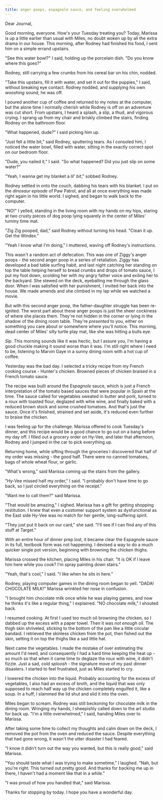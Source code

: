```yaml
---
title: anger poops, espagnole sauce, and feeling overwhelmed
---
```


Dear Journal,

Good morning, everyone.  How's your Tuesday treating you?  Today,
Marissa is up a little earlier than usual with Miles, no doubt woken
up by all the extra drama in our house.  This morning, after Rodney
had finished his food, I sent him on a simple errand upstairs.

"See this water bowl?" I said, holding up the porcelain dish.  "Do you
know where this goes?"

Rodney, still carrying a few crumbs from his cereal bar on his chin,
nodded.

"Take this upstairs, fill it with water, and set it out for the
puppies," I said, without breaking eye contact.  Rodney nodded, and
supplying his own _wooshing_ sound, he was off.

I poured another cup of coffee and returned to my notes at the
computer, but the alone time I normally cherish while Rodney is off on
an adventure was cut short.  From upstairs, I heard a splash, a slip,
a thud, and vigorous crying.  I sprang up from my chair and briskly
climbed the stairs, finding Rodney on the bathroom floor.

"What happened, dude?" I said picking him up.

"Just fell a little bit," said Rodney, sputtering tears.  As I
consoled him, I noticed the water bowl, filled with water, sitting in
the exactly correct spot on our bedroom floor.

"Dude, you nailed it," I said.  "So what happened?  Did you just slip
on some water?"

"Yeah, I wanna get my blanket a _lil' bit_," sobbed Rodney.

Rodney settled in onto the couch, dabbing his tears with his blanket.
I put on the _dinosaur episode_ of Paw Patrol, and all at once
everything was made right again in his little world.  I sighed, and
began to walk back to the computer.

"NO!" I yelled, standing in the living room with my hands on my hips,
staring at two crusty pieces of dog poop lying squarely in the center
of Miles' tummy time mat.

"Zig Zig pooped, dad," said Rodney without turning his head.  "Clean
it up.  Get the Windex."

"Yeah I know what I'm doing," I muttered, waving off Rodney's
instructions.

This wasn't a random act of defecation.  This was one of Ziggy's anger
poops - the second anger poop in a series of retaliation.  Ziggy has
developed a bad table surfing habit, and last night catching her
standing on top the table helping herself to bread crumbs and drops of
tomato sauce, I put my foot down, scolding her with my angry father
voice and exiling her to the backyard.  She stewed on the deck,
eyeballing me through the glass door.  When I was satisfied with her
punishment, I invited her back into the house.  We made amends and she
climbed in my lap while we watched a movie.

But with this second anger poop, the father-daughter struggle has been
re-ignited.  The worst part about these anger poops is just the sheer
cockiness of where she places them.  They're not hidden in the corner
or lying in the shadow of the dining room table.  They're _presented_
to you, either on something you care about or somewhere where you'll
notice.  This morning, dead center of Miles' silly turtle play mat,
like she was hitting a bulls eye.

_Sip_.  This morning sounds like it was hectic, but I assure you, I'm
having a good chuckle making it sound worse than it was.  I'm still
right where I need to be, listening to Marvin Gaye in a sunny dining
room with a hot cup of coffee.

Yesterday was the bad day.  I selected a tricky recipe from my French
cooking course - Hunter's chicken.  Browned pieces of chicken braised
in a French tomato sauce.

The recipe was built around the _Espagnole_ sauce, which is just a
French interpretation of the tomato based sauces that were popular in
Spain at the time.  The sauce called for vegetables sweated in butter
and pork, turned to a roux with toasted flour, deglazed with whie
wine, and finally baked with a reduced brown stock and some crushed
tomatoes.  And that's just the sauce.  Once it's finished, strained
and set aside, it's reduced even further to braise the chicken.

I was feeling up for the challenge.  Marissa offered to cook Tuesday's
dinner, and this recipe would be a good chance to go out on a bang
before my day off.  I filled out a grocery order on Hy-Vee, and later
that afternoon, Rodney and I jumped in the car to pick everything up.

Returning home, while sifting through the groceries I discovered that
half of my order was missing - the good half.  There were no canned
tomatoes, bags of whole wheat flour, or garlic.

"What's wrong," said Marissa coming up the stairs from the gallery.

"Hy-Vee missed half my order," I said.  "I probably don't have time to
go back, so I just circled everything on the receipt."

"Want me to call them?" said Marissa.

"That would be amazing," I sighed.  Marissa has a gift for getting
shopping restitution.  I knew that even a customer support system as
dysfunctional as the East side Hy-Vee was no match for her gentle,
long-suffering spirit.

"They just put it back on our card," she said.  "I'll see if I can
find any of this stuff at Target."

With an entire hour of dinner prep lost, it became clear the Espagnole
sauce in its full, textbook form was not happening.  I devised a way
to do a much quicker single pot version, beginning with browning the
chicken thighs.

Marissa crossed the kitchen, placing Miles in his chair.  "It is OK if
I leave him here while you cook?  I'm spray painting down stairs."

"Yeah, that's cool," I said.  "I like when he sits in here."

Rodney, playing computer games in the dining room began to yell.
"DADA!  CHOCOLATE MILK!"  Marissa wrinkled her nose in confusion.

"I brought him chocolate milk once while he was playing games, and now
he thinks it's like a regular thing," I explained.  "NO chocolate
milk," I shouted back.

I resumed cooking.  At first I used too much oil browning the chicken,
so I dabbed up the excess with a paper towel.  Then it was _not
enough_ oil.  The thigh skin shriveled, sticking to the bottom of the
pan like a little circular bandaid.  I retrieved the skinless chicken
from the pot, then fished out the skin, setting it on top the thighs
like a sad little hat.

Next came the vegetables.  I made the mistake of over estimating the
amount I'd need, and consequently I had a hard time keeping the heat
up - so much so that when it came time to deglaze the roux with wine,
it didn't fizzle.  Just a sad, cold _sploosh_ - the signature move of
my past dinner disasters.  I started to feel frustrated, just as Miles
started to cry.

I lowered the chicken into the liquid.  Probably accounting for the
excess of vegetables, I also had an excess of broth, and the liquid
that was only supposed to reach half way up the chicken completely
engulfed it, like a soup.  In a huff, I slammed the lid shut and slid
it into the oven.

Miles began to scream.  Rodney was still beckoning for chocolate milk
in the dining room.  Wringing my hands, I sheepishly called down to
the art studio for back up.  "I'm a little overwhelmed," I said,
handing Miles over to Marissa.

After taking some time to collect my thoughts and calm down on the
deck, I removed the pot from the oven and reduced the sauce.  Despite
everything that had gone wrong, it wasn't the utter disaster I had
feared.

"I know it didn't turn out the way you wanted, but this is really
good," said Marissa.

"You should taste what I was trying to make sometime," I laughed.
"Nah, but you're right.  This turned out pretty good.  And thanks for
backing me up in there, I haven't had a moment like that in a while."

"I was proud of how you handled that," said Marissa.

Thanks for stopping by today.  I hope you have a wonderful day.

